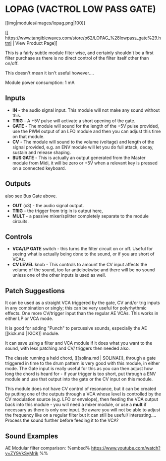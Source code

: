# LOPAG (VACTROL LOW PASS GATE)
[[img|modules/images/lopag.png|100]]

[[ https://www.tangiblewaves.com/store/p62/LOPAG_%28lowpass_gate%29.html | View Product Page]]

This is a fairly subtle module filter wise, and certainly shouldn't be a first filter purchase as there is no direct control of the filter itself other than on/off. 

This doesn't mean it isn't useful however....

Module power consumption: 1 mA

## Inputs

* **IN** - the audio signal input. This module will not make any sound without this.
* **TRIG** - A +5V pulse will activate a short opening of the gate.
* **GATE** - The module will sound for the length of the +5V pulse provided, use the PWM output of an LFO module  and then you can adjust this time on that module.
* **CV** - The module will sound to the volume (voltage) and length of the signal provided, e.g. an ENV module will let you do full attack, decay, sustain and release shaping.
* **BUS GATE** - This is actually an output generated from the Master module from Midi, it will be zero or +5V when a relevant key is pressed on a connected keyboard.

## Outputs

also see Bus Gate above.

* **OUT** (x3) - the audio signal output.
* **TRIG** - the trigger from trig in is output here, 
* **MULT** -  a passive mixer/splitter completely separate to the module circuits.

## Controls

* **VCA/LP GATE** switch - this turns the filter circuit on or off. Useful for seeing what is actually being done to the sound, or if you are short of VCAs.
* **CV LEVEL**  knob -  This controls to amount the CV input affects the volume of the sound, too far anticlockwise and there will be no sound unless one of the other inputs is used as well.

## Patch Suggestions


It can be used as a straight VCA triggered by the gate, CV and/or trig inputs in any combination or singly; this can be very useful for polyrhythmic effects.  One more CV/trigger input than the regular AE VCAs. This works in either LP or VCA mode. 

It is good for adding "Punch" to percussive sounds, especially the AE [[kick.md | KICK]] module.

It can save using a filter and VCA module if it does what you want to the sound, with less patching and CV/ triggers then needed also.

The classic running a held chord, ([[solina.md | SOLINA]]), through a gate triggered in time to the drum pattern is very good with this module, in either mode. The  Gate input is really useful for this as you can then adjust how long the chord is heard for - if your trigger is too short, put through a ENV module and use that output into the gate or the CV input on this module.

This module does not have CV control of resonance, but it can be created by putting one of the outputs through a VCA whose level is controlled by the CV modulation source (e.g. LFO or envelope), then feeding the VCA output back into this module - you will need a mixer module, or use a **mult** if necessary as there is only one input. Be aware you will not be able to adjust the frequency like on a regular filter but it can still be useful/ interesting.... Process the sound further before feeding it to the VCA?

## Sound Examples

AE Modular filter comparison:
%embed% https://www.youtube.com/watch?v=ZY9VkSyMrik %%
